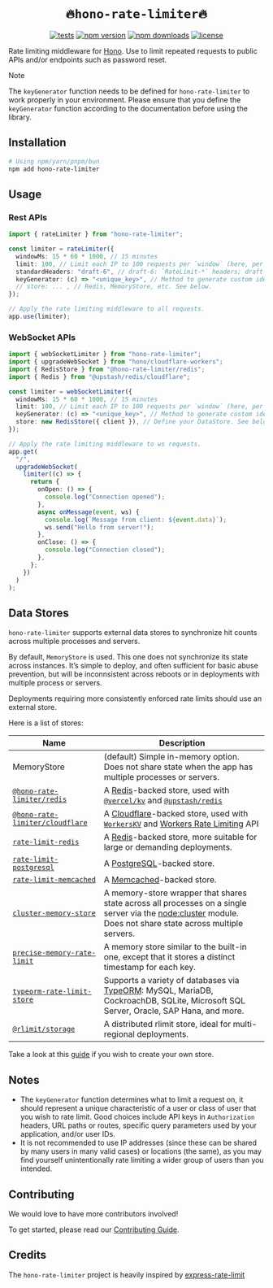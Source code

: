<h1 align="center"> <code>🔥hono-rate-limiter🔥</code> </h1>

<div align="center">

[![tests](https://img.shields.io/github/actions/workflow/status/rhinobase/hono-rate-limiter/test.yml)](https://github.com/rhinobase/hono-rate-limiter/actions/workflows/test.yml)
[![npm version](https://img.shields.io/npm/v/hono-rate-limiter.svg)](https://npmjs.org/package/hono-rate-limiter "View this project on NPM")
[![npm downloads](https://img.shields.io/npm/dm/hono-rate-limiter)](https://www.npmjs.com/package/hono-rate-limiter)
[![license](https://img.shields.io/npm/l/hono-rate-limiter)](LICENSE)

</div>

Rate limiting middleware for [Hono](https://hono.dev/). Use to
limit repeated requests to public APIs and/or endpoints such as password reset.

> [!NOTE]  
> The `keyGenerator` function needs to be defined for `hono-rate-limiter` to work properly in your environment. Please ensure that you define the `keyGenerator` function according to the documentation before using the library.

## Installation

```sh
# Using npm/yarn/pnpm/bun
npm add hono-rate-limiter
```

## Usage

### Rest APIs

```ts
import { rateLimiter } from "hono-rate-limiter";

const limiter = rateLimiter({
  windowMs: 15 * 60 * 1000, // 15 minutes
  limit: 100, // Limit each IP to 100 requests per `window` (here, per 15 minutes).
  standardHeaders: "draft-6", // draft-6: `RateLimit-*` headers; draft-7: combined `RateLimit` header
  keyGenerator: (c) => "<unique_key>", // Method to generate custom identifiers for clients.
  // store: ... , // Redis, MemoryStore, etc. See below.
});

// Apply the rate limiting middleware to all requests.
app.use(limiter);
```

### WebSocket APIs

```ts
import { webSocketLimiter } from "hono-rate-limiter";
import { upgradeWebSocket } from "hono/cloudflare-workers";
import { RedisStore } from "@hono-rate-limiter/redis";
import { Redis } from "@upstash/redis/cloudflare";

const limiter = webSocketLimiter({
  windowMs: 15 * 60 * 1000, // 15 minutes
  limit: 100, // Limit each IP to 100 requests per `window` (here, per 15 minutes).
  keyGenerator: (c) => "<unique_key>", // Method to generate custom identifiers for clients.
  store: new RedisStore({ client }), // Define your DataStore. See below.
});

// Apply the rate limiting middleware to ws requests.
app.get(
  "/",
  upgradeWebSocket(
    limiter((c) => {
      return {
        onOpen: () => {
          console.log("Connection opened");
        },
        async onMessage(event, ws) {
          console.log(`Message from client: ${event.data}`);
          ws.send("Hello from server!");
        },
        onClose: () => {
          console.log("Connection closed");
        },
      };
    })
  )
);
```

## Data Stores

`hono-rate-limiter` supports external data stores to synchronize hit counts across multiple processes and servers.

By default, `MemoryStore` is used. This one does not synchronize its state across instances. It’s simple to deploy, and often sufficient for basic abuse prevention, but will be inconnsistent across reboots or in deployments with multiple process or servers.

Deployments requiring more consistently enforced rate limits should use an external store.

Here is a list of stores:

| Name                                                                                 | Description                                                                                                                                                                                                                           |
| ------------------------------------------------------------------------------------ | ------------------------------------------------------------------------------------------------------------------------------------------------------------------------------------------------------------------------------------- |
| MemoryStore                                                                          | (default) Simple in-memory option. Does not share state when the app has multiple processes or servers.                                                                                                                               |
| [`@hono-rate-limiter/redis`](https://www.npm.im/@hono-rate-limiter/redis)            | A [Redis](https://redis.io/)-backed store, used with [`@vercel/kv`](https://www.npmjs.com/package/@vercel/kv) and [`@upstash/redis`](https://www.npmjs.com/package/@upstash/redis)                                                    |
| [`@hono-rate-limiter/cloudflare`](https://www.npm.im/@hono-rate-limiter/cloudflare)  | A [Cloudflare](https://www.cloudflare.com/)-backed store, used with [`WorkersKV`](https://developers.cloudflare.com/kv/) and [Workers Rate Limiting](https://developers.cloudflare.com/workers/runtime-apis/bindings/rate-limit/) API |
| [`rate-limit-redis`](https://npm.im/rate-limit-redis)                                | A [Redis](https://redis.io/)-backed store, more suitable for large or demanding deployments.                                                                                                                                          |
| [`rate-limit-postgresql`](https://www.npm.im/@acpr/rate-limit-postgresql)            | A [PostgreSQL](https://www.postgresql.org/)-backed store.                                                                                                                                                                             |
| [`rate-limit-memcached`](https://npmjs.org/package/rate-limit-memcached)             | A [Memcached](https://memcached.org/)-backed store.                                                                                                                                                                                   |
| [`cluster-memory-store`](https://npm.im/@express-rate-limit/cluster-memory-store)    | A memory-store wrapper that shares state across all processes on a single server via the [node:cluster](https://nodejs.org/api/cluster.html) module. Does not share state across multiple servers.                                    |
| [`precise-memory-rate-limit`](https://www.npm.im/precise-memory-rate-limit)          | A memory store similar to the built-in one, except that it stores a distinct timestamp for each key.                                                                                                                                  |
| [`typeorm-rate-limit-store`](https://www.npmjs.com/package/typeorm-rate-limit-store) | Supports a variety of databases via [TypeORM](https://typeorm.io/): MySQL, MariaDB, CockroachDB, SQLite, Microsoft SQL Server, Oracle, SAP Hana, and more.                                                                            |
| [`@rlimit/storage`](https://www.npmjs.com/package/@rlimit/storage)                   | A distributed rlimit store, ideal for multi-regional deployments.                                                                                                                                                                     |

Take a look at this [guide](https://express-rate-limit.mintlify.app/guides/creating-a-store) if you wish to create your own store.

## Notes

- The `keyGenerator` function determines what to limit a request on, it should represent a unique characteristic of a user or class of user that you wish to rate limit. Good choices include API keys in `Authorization` headers, URL paths or routes, specific query parameters used by your application, and/or user IDs.
- It is not recommended to use IP addresses (since these can be shared by many users in many valid cases) or locations (the same), as you may find yourself unintentionally rate limiting a wider group of users than you intended.

## Contributing

We would love to have more contributors involved!

To get started, please read our [Contributing Guide](https://github.com/rhinobase/hono-rate-limiter/blob/main/CONTRIBUTING.md).

## Credits

The `hono-rate-limiter` project is heavily inspired by [express-rate-limit](https://github.com/express-rate-limit/express-rate-limit)
